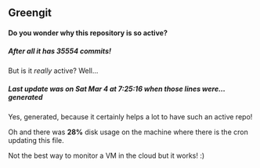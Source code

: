 ## Greengit

#### Do you wonder why this repository is so active?

##### After all it has 35554 commits!

But is it *really* active? Well...

##### Last update was on Sat Mar 4 at 7:25:16 when those lines were... generated

Yes, generated, because it certainly helps a lot to have such an active repo!

Oh and there was **28%** disk usage on the machine
where there is the cron updating this file.

Not the best way to monitor a VM in the cloud but it works! :)
